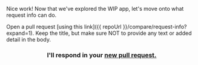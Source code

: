 Nice work! Now that we've explored the WIP app, let's move onto what request info can do.

Open a pull request [using this link]({{ repoUrl }}/compare/request-info?expand=1). Keep the title, but make sure NOT to provide any text or added detail in the body.

<h3 align="center">I'll respond in your <a href="{{ repoUrl }}/compare/request-info?expand=1">new pull request.</a></h3>

